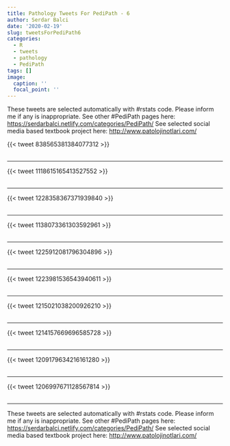 ```yaml
---
title: Pathology Tweets For PediPath - 6
author: Serdar Balci
date: '2020-02-19'
slug: tweetsForPediPath6
categories:
  - R
  - tweets
  - pathology
  - PediPath
tags: []
image:
  caption: ''
  focal_point: ''
---
```



These tweets are selected automatically with #rstats code. Please inform me if any is inappropriate.
See other #PediPath pages here: https://serdarbalci.netlify.com/categories/PediPath/ 
See selected social media based textbook project here: http://www.patolojinotlari.com/

{{< tweet 838565381384077312 >}}
<br>
<br>
<hr>
{{< tweet 1118615165413527552 >}}
<br>
<br>
<hr>
{{< tweet 1228358367371939840 >}}
<br>
<br>
<hr>
{{< tweet 1138073361303592961 >}}
<br>
<br>
<hr>
{{< tweet 1225912081796304896 >}}
<br>
<br>
<hr>
{{< tweet 1223981536543940611 >}}
<br>
<br>
<hr>
{{< tweet 1215021038200926210 >}}
<br>
<br>
<hr>
{{< tweet 1214157669696585728 >}}
<br>
<br>
<hr>
{{< tweet 1209179634216161280 >}}
<br>
<br>
<hr>
{{< tweet 1206997671128567814 >}}
<br>
<br>
<hr>


These tweets are selected automatically with #rstats code. Please inform me if any is inappropriate.
See other #PediPath pages here: https://serdarbalci.netlify.com/categories/PediPath/ 
See selected social media based textbook project here: http://www.patolojinotlari.com/
